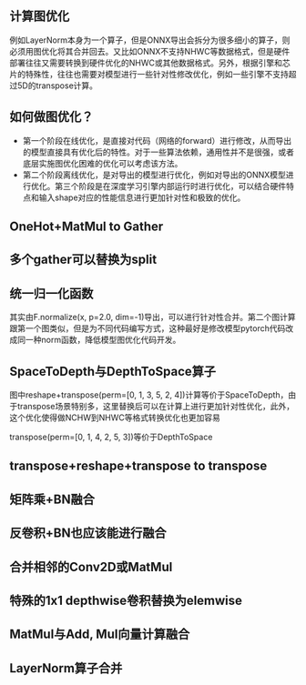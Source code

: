 ## 计算图优化    

例如LayerNorm本身为一个算子，但是ONNX导出会拆分为很多细小的算子，则必须用图优化将其合并回去。又比如ONNX不支持NHWC等数据格式，但是硬件部署往往又需要转换到硬件优化的NHWC或其他数据格式。另外，根据引擎和芯片的特殊性，往往也需要对模型进行一些针对性修改优化，例如一些引擎不支持超过5D的transpose计算。    

## 如何做图优化？  
* 第一个阶段在线优化，是直接对代码（网络的forward）进行修改，从而导出的模型直接具有优化后的特性。对于一些算法依赖，通用性并不是很强，或者底层实施图优化困难的优化可以考虑该方法。     
* 第二个阶段离线优化，是对导出的模型进行优化，例如对导出的ONNX模型进行优化。第三个阶段是在深度学习引擎内部运行时进行优化，可以结合硬件特点和输入shape对应的性能信息进行更加针对性和极致的优化。     


## OneHot+MatMul  to  Gather    


## 多个gather可以替换为split    

## 统一归一化函数  
其实由F.normalize(x, p=2.0, dim=-1)导出，可以进行针对性合并。第二个图计算跟第一个图类似，但是为不同代码编写方式，这种最好是修改模型pytorch代码改成同一种norm函数，降低模型图优化代码开发。  

## SpaceToDepth与DepthToSpace算子   
图中reshape+transpose(perm=[0, 1, 3, 5, 2, 4])计算等价于SpaceToDepth，由于transpose场景特别多，这里替换后可以在计算上进行更加针对性优化，此外，这个优化使得做NCHW到NHWC等格式转换优化也更加容易    

transpose(perm=[0, 1, 4, 2, 5, 3])等价于DepthToSpace   

## transpose+reshape+transpose to  transpose    

## 矩阵乘+BN融合


## 反卷积+BN也应该能进行融合    

## 合并相邻的Conv2D或MatMul   

## 特殊的1x1 depthwise卷积替换为elemwise


## MatMul与Add, Mul向量计算融合


## LayerNorm算子合并
 



 

 

